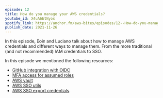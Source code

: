 ```yaml
---
episode: 12
title: How do you manage your AWS credentials?
youtube_id: X4uA6EtNyos
spotify_link: https://anchor.fm/aws-bites/episodes/12--How-do-you-manage-your-AWS-credentials-e1ah4vk
publish_date: 2021-11-26
---
```



In this episode, Eoin and Luciano talk about how to manage AWS credentials and different ways to manage them. From the more traditional (and not recommended) IAM credentials to SSO.

In this episode we mentioned the following resources:
  - [GitHub integration with OIDC](https://docs.github.com/en/actions/deployment/security-hardening-your-deployments/configuring-openid-connect-in-amazon-web-services) 
  - [MFA access for assumed roles](https://docs.aws.amazon.com/IAM/latest/UserGuide/id_credentials_mfa_configure-api-require.html)
  - [AWS vault](https://github.com/99designs/aws-vault)
  - [AWS SSO utils](https://github.com/benkehoe/aws-sso-util)
  - [AWS SSO export credentials](https://github.com/benkehoe/aws-export-credentials) 
    